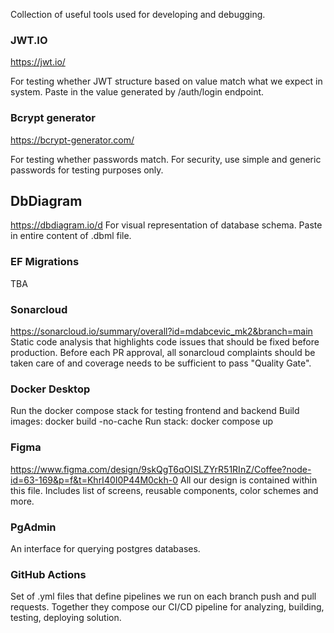 
Collection of useful tools used for developing and debugging.

### JWT.IO
https://jwt.io/

For testing whether JWT structure based on value match what we expect in system.
Paste in the value generated by /auth/login endpoint.

### Bcrypt generator
https://bcrypt-generator.com/

For testing whether passwords match.
For security, use simple and generic passwords for testing purposes only.

## DbDiagram
https://dbdiagram.io/d
For visual representation of database schema.
Paste in entire content of .dbml file.

### EF Migrations
TBA

### Sonarcloud
https://sonarcloud.io/summary/overall?id=mdabcevic_mk2&branch=main
Static code analysis that highlights code issues that should be fixed before production.
Before each PR approval, all sonarcloud complaints should be taken care of and coverage needs to be sufficient to pass "Quality Gate".

### Docker Desktop
Run the docker compose stack for testing frontend and backend
Build images: docker build -no-cache
Run stack: docker compose up

### Figma
https://www.figma.com/design/9skQgT6qOISLZYrR51RInZ/Coffee?node-id=63-169&p=f&t=KhrI40I0P44M0ckh-0
All our design is contained within this file.
Includes list of screens, reusable components, color schemes and more.

### PgAdmin
An interface for querying postgres databases.

### GitHub Actions
Set of .yml files that define pipelines we run on each branch push and pull requests.
Together they compose our CI/CD pipeline for analyzing, building, testing, deploying solution.